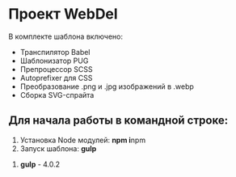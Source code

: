 <h1>Проект WebDel</h1>


<p>В комплекте шаблона включено:</p> 
<ul>
  <li>Транспилятор Babel</li>
  <li>Шаблонизатор PUG</li>
  <li>Препроцессор SCSS</li>
  <li>Autoprefixer для CSS</li>
  <li>Преобразование .png и .jpg изображений в .webp</li>
  <li>Сборка SVG-спрайта</li>
</ul>

<h2>Для начала работы в командной строке:</h2>
<ol>
	<li>Установка Node модулей: <strong>npm i</strong>npm </li>
	<li>Запуск шаблона: <strong>gulp</strong></li>
</ol>


<ol>
	<li><strong>gulp</strong> - 4.0.2</li>
</ol>